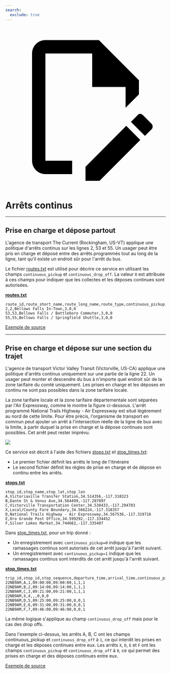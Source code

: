 ```yaml
---
search:
  exclude: true
---
```


<a class="pencil-link" href="https://github.com/MobilityData/gtfs.org/edit/main/docs/schedule/examples/continuous-stops.md" title="Edit this page" target="_blank">
    <svg class="pencil" xmlns="http://www.w3.org/2000/svg" viewBox="0 0 24 24"><path d="M10 20H6V4h7v5h5v3.1l2-2V8l-6-6H6c-1.1 0-2 .9-2 2v16c0 1.1.9 2 2 2h4v-2m10.2-7c.1 0 .3.1.4.2l1.3 1.3c.2.2.2.6 0 .8l-1 1-2.1-2.1 1-1c.1-.1.2-.2.4-.2m0 3.9L14.1 23H12v-2.1l6.1-6.1 2.1 2.1Z"></path></svg>
  </a>

# Arrêts continus

<hr/>

## Prise en charge et dépose partout

L'agence de transport The Current (Rockingham, US-VT) applique une politique d'arrêts continus sur les lignes 2, 53 et 55. Un usager peut être pris en charge et déposé entre des arrêts programmés tout au long de la ligne, tant qu'il existe un endroit sûr pour l'arrêt du bus.

Le fichier [routes.txt](../../reference/#routestxt) est utilisé pour décrire ce service en utilisant les champs `continuous_pickup` et `continuous_drop_off`. La valeur `0` est attribuée à ces champs pour indiquer que les collectes et les déposes continues sont autorisées.

[**routes.txt**](../../reference/#routestxt)

    route_id,route_short_name,route_long_name,route_type,continuous_pickup,continuous_drop_off
    2,2,Bellows Falls In-Town,3,0,0
    53,53,Bellows Falls / Battleboro Commuter,3,0,0
    55,55,Bellows Falls / Springfield Shuttle,3,0,0

[Exemple de source](https://crtransit.org/bus-schedules/)

<hr/>

## Prise en charge et dépose sur une section du trajet

L'agence de transport Victor Valley Transit (Victorville, US-CA) applique une politique d'arrêts continus uniquement sur une partie de la ligne 22. Un usager peut monter et descendre du bus à n'importe quel endroit sûr de la zone tarifaire du comté uniquement. Les prises en charge et les déposes en continu ne sont pas possibles dans la zone tarifaire locale.

La zone tarifaire locale et la zone tarifaire départementale sont séparées par l'Air Expressway, comme le montre la figure ci-dessous. L'arrêt programmé National Trails Highway - Air Expressway est situé légèrement au nord de cette limite. Pour être précis, l'organisme de transport en commun peut ajouter un arrêt à l'intersection réelle de la ligne de bus avec la limite, à partir duquel la prise en charge et la dépose continues sont possibles. Cet arrêt peut rester imprévu.

![](../../assets/victor-valley-transit.svg)

Ce service est décrit à l'aide des fichiers [stops.txt](../../reference/#stopstxt) et [stop_times.txt](../../reference/#stoptimestxt):

- Le premier fichier définit les arrêts le long de l'itinéraire
- Le second fichier définit les règles de prise en charge et de dépose en continu entre les arrêts.

[**stops.txt**](../../reference/#stopstxt)

    stop_id,stop_name,stop_lat,stop_lon
    A,Victoriaville Transfer Station,34.514356,-117.318323
    B,Dante St & Venus Ave,34.564499,-117.287097
    C,Victorville Transportation Center,34.538433,-117.294703
    X,Local/County Fare Boundary,34.566224,-117.318357
    D,National Trails Highway - Air Expressway,34.567536,-117.319716
    E,Oro Grande Post Office,34.599292,-117.334452
    F,Silver Lakes Market,34.744662,-117.335407

Dans [stop_times.txt](../../reference/#stoptimestxt), pour un trip donné :

- Un enregistrement avec `continuous_pickup=0` indique que les ramassages continus sont autorisés de cet arrêt jusqu'à l'arrêt suivant.
- Un enregistrement avec `continuous_pickup=1` indique que les ramassages continus sont interdits de cet arrêt jusqu'à l'arrêt suivant.

[**stop_times.txt**](../../reference/#stoptimestxt)

    trip_id,stop_id,stop_sequence,departure_time,arrival_time,continuous_pickup,continuous_drop_off,timepoint
    22NB9AM,A,1,09:00:00,09:00:00,1,1,1
    22NB9AM,B,2,09:14:00,09:14:00,1,1,1
    22NB9AM,C,3,09:21:00,09:21:00,1,1,1
    22NB9AM,X,4,,,0,0,0
    22NB9AM,D,5,09:25:00,09:25:00,0,0,1
    22NB9AM,E,6,09:31:00,09:31:00,0,0,1
    22NB9AM,F,7,09:46:00,09:46:00,0,0,1

La même logique s'applique au champ `continuous_drop_off` mais pour le cas des drop offs.

Dans l'exemple ci-dessus, les arrêts A, B, C ont les champs continuous_pickup et `continuous_drop_off` à `1`, ce qui interdit les prises en charge et les déposes continues entre eux. Les arrêts `X`, `D`, `E` et `F` ont les champs `continuous_pickup` et `continuous_drop_off` à `0`, ce qui permet des prises en charge et des déposes continues entre eux.

[Exemple de source](https://vvta.org/routes/route-22/)
